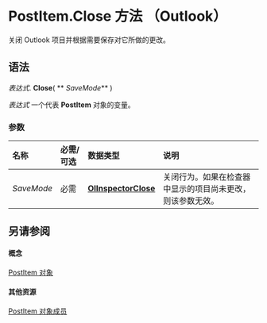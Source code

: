 
# PostItem.Close 方法 （Outlook）

关闭 Outlook 项目并根据需要保存对它所做的更改。


## 语法

 _表达式_. **Close**( ** _SaveMode_** )

 _表达式_ 一个代表 **PostItem** 对象的变量。


### 参数



|**名称**|**必需/可选**|**数据类型**|**说明**|
|:-----|:-----|:-----|:-----|
| _SaveMode_|必需|**[OlInspectorClose](96df6281-7281-dae3-c088-74e512b381c8.md)**|关闭行为。如果在检查器中显示的项目尚未更改，则该参数无效。|

## 另请参阅


#### 概念


[PostItem 对象](de44065d-4e93-315a-279f-7b92f09c0465.md)
#### 其他资源


[PostItem 对象成员](5b150db1-c96d-0721-ec36-d5b5ebc20fd8.md)